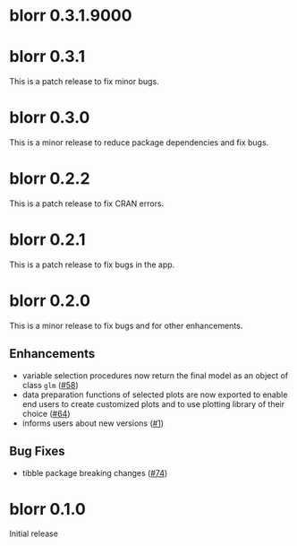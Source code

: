 # blorr 0.3.1.9000

# blorr 0.3.1

This is a patch release to fix minor bugs.

# blorr 0.3.0

This is a minor release to reduce package dependencies and fix bugs.

# blorr 0.2.2

This is a patch release to fix CRAN errors.

# blorr 0.2.1

This is a patch release to fix bugs in the app.

# blorr 0.2.0

This is a minor release to fix bugs and for other enhancements.

## Enhancements

- variable selection procedures now return the final model as an object of 
class `glm` ([#58](https://github.com/rsquaredacademy/blorr/issues/58))
- data preparation functions of selected plots are now exported to enable end 
users to create customized plots and to use plotting library of their 
choice ([#64](https://github.com/rsquaredacademy/blorr/issues/64))
- informs users about new versions ([#1](https://github.com/rsquaredacademy/blorr/issues/1))

## Bug Fixes

- tibble package breaking changes ([#74](https://github.com/rsquaredacademy/blorr/issues/74)) 


# blorr 0.1.0

Initial release
